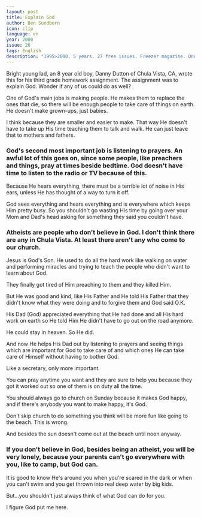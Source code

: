 ```yaml
---
layout: post
title: Explain God
author: Ben Sundborn
icon: clip
language: en
year: 2000
issue: 26
tags: English
description: "1995>2000. 5 years. 27 free issues. Freezer magazine. One of God's main jobs is making people. He makes them to replace the ones that die, so there will be enough people to take care of things on earth. He doesn't make grown-ups, just babies."
---
```


Bright young lad, an 8 year old boy, Danny Dutton of Chula Vista, CA, wrote this for his third grade homework assignment. The assignment was to explain God. Wonder if any of us could do as well?

One of God's main jobs is making people. He makes them to replace the ones that die, so there will be enough people to take care of things on earth. He doesn't make grown-ups, just babies.

I think because they are smaller and easier to make. That way He doesn't have to take up His time teaching them to talk and walk. He can just leave that to mothers and fathers.

### God's second most important job is listening to prayers. An awful lot of this goes on, since some people, like preachers and things, pray at times beside bedtime. God doesn't have time to listen to the radio or TV because of this.

Because He hears everything, there must be a terrible lot of noise in His ears, unless He has thought of a way to turn it off.

God sees everything and hears everything and is everywhere which keeps Him pretty busy. So you shouldn't go wasting His time by going over your Mom and Dad's head asking for something they said you couldn't have.

### Atheists are people who don't believe in God. I don't think there are any in Chula Vista. At least there aren't any who come to our church.

Jesus is God's Son. He used to do all the hard work like walking on water and performing miracles and trying to teach the people who didn't want to learn about God.

They finally got tired of Him preaching to them and they killed Him.

But He was good and kind, like His Father and He told His Father that they didn't know what they were doing and to forgive them and God said O.K.

His Dad (God) appreciated everything that He had done and all His hard work on earth so He told Him He didn't have to go out on the road anymore.

He could stay in heaven. So He did.

And now He helps His Dad out by listening to prayers and seeing things which are important for God to take care of and which ones He can take care of Himself without having to bother God.

Like a secretary, only more important.

You can pray anytime you want and they are sure to help you because they got it worked out so one of them is on duty all the time.

You should always go to church on Sunday because it makes God happy, and if there's anybody you want to make happy, it's God.

Don't skip church to do something you think will be more fun like going to the beach. This is wrong.

And besides the sun doesn't come out at the beach until noon anyway.

### If you don't believe in God, besides being an atheist, you will be very lonely, because your parents can't go everywhere with you, like to camp, but God can.

It is good to know He's around you when you're scared in the dark or when you can't swim and you get thrown into real deep water by big kids.

But...you shouldn't just always think of what God can do for you.

I figure God put me here.
